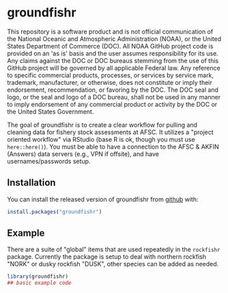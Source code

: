 
# groundfishr

This repository is a software product and is not official communication of the National Oceanic and Atmospheric Administration (NOAA), or the United States Department of Commerce (DOC). All NOAA GitHub project code is provided on an 'as is' basis and the user assumes responsibility for its use. Any claims against the DOC or DOC bureaus stemming from the use of this GitHub project will be governed by all applicable Federal law. Any reference to specific commercial products, processes, or services by service mark, trademark, manufacturer, or otherwise, does not constitute or imply their endorsement, recommendation, or favoring by the DOC. The DOC seal and logo, or the seal and logo of a DOC bureau, shall not be used in any manner to imply endorsement of any commercial product or activity by the DOC or the United States Government.

<!-- badges: start -->
<!-- badges: end -->

The goal of groundfishr is to create a clear workflow for pulling and cleaning data for fishery stock assessments at AFSC. 
It utilizes a "project oriented workflow" via RStudio (base R is ok, though you must use `here::here()`). 
You must be able to have a connection to the AFSC & AKFIN (Answers) data servers (e.g., VPN if offsite), and have usernames/passwords setup.

## Installation

You can install the released version of groundfishr from [github](https://github.com/BenWilliams-NOAA/rockfishr) with:

``` r
install.packages("groundfishr")
```

## Example

There are a suite of "global" items that are used repeatedly in the `rockfishr` package. 
Currently the package is setup to deal with northern rockfish "NORK" or dusky rockfish "DUSK", other species can be added as needed. 


``` r
library(groundfishr)
## basic example code
```

